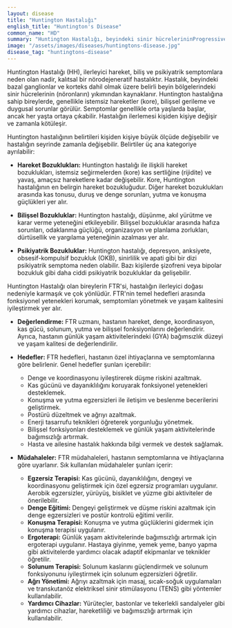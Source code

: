 ```yaml
---
layout: disease
title: "Huntington Hastalığı"
english_title: "Huntington's Disease"
common_name: "HD"
summary: "Huntington Hastalığı, beyindeki sinir hücrelerininProgressive yıkımına yol açan kalıtsal bir nörolojik hastalıktır; bu da hareket, düşünme (biliş) ve psikiyatrik bozukluklara neden olur."
image: "/assets/images/diseases/huntingtons-disease.jpg"
disease_tag: "huntingtons-disease"
---
```





Huntington Hastalığı (HH), ilerleyici hareket, biliş ve psikiyatrik semptomlara neden olan nadir, kalıtsal bir nörodejeneratif hastalıktır. Hastalık, beyindeki bazal ganglionlar ve korteks dahil olmak üzere belirli beyin bölgelerindeki sinir hücrelerinin (nöronların) yıkımından kaynaklanır. Huntington hastalığına sahip bireylerde, genellikle istemsiz hareketler (kore), bilişsel gerileme ve duygusal sorunlar görülür. Semptomlar genellikle orta yaşlarda başlar, ancak her yaşta ortaya çıkabilir. Hastalığın ilerlemesi kişiden kişiye değişir ve zamanla kötüleşir.


Huntington hastalığının belirtileri kişiden kişiye büyük ölçüde değişebilir ve hastalığın seyrinde zamanla değişebilir. Belirtiler üç ana kategoriye ayrılabilir:

*   **Hareket Bozuklukları:** Huntington hastalığı ile ilişkili hareket bozuklukları, istemsiz seğirmelerden (kore) kas sertliğine (rijidite) ve yavaş, amaçsız hareketlere kadar değişebilir. Kore, Huntington hastalığının en belirgin hareket bozukluğudur. Diğer hareket bozuklukları arasında kas tonusu, duruş ve denge sorunları, yutma ve konuşma güçlükleri yer alır.

*   **Bilişsel Bozukluklar:** Huntington hastalığı, düşünme, akıl yürütme ve karar verme yeteneğini etkileyebilir. Bilişsel bozukluklar arasında hafıza sorunları, odaklanma güçlüğü, organizasyon ve planlama zorlukları, dürtüsellik ve yargılama yeteneğinin azalması yer alır.

*   **Psikiyatrik Bozukluklar:** Huntington hastalığı, depresyon, anksiyete, obsesif-kompulsif bozukluk (OKB), sinirlilik ve apati gibi bir dizi psikiyatrik semptoma neden olabilir. Bazı kişilerde şizofreni veya bipolar bozukluk gibi daha ciddi psikiyatrik bozukluklar da gelişebilir.


Huntington Hastalığı olan bireylerin FTR'si, hastalığın ilerleyici doğası nedeniyle karmaşık ve çok yönlüdür. FTR'nin temel hedefleri arasında fonksiyonel yetenekleri korumak, semptomları yönetmek ve yaşam kalitesini iyileştirmek yer alır.

*   **Değerlendirme:** FTR uzmanı, hastanın hareket, denge, koordinasyon, kas gücü, solunum, yutma ve bilişsel fonksiyonlarını değerlendirir. Ayrıca, hastanın günlük yaşam aktivitelerindeki (GYA) bağımsızlık düzeyi ve yaşam kalitesi de değerlendirilir.

*   **Hedefler:** FTR hedefleri, hastanın özel ihtiyaçlarına ve semptomlarına göre belirlenir. Genel hedefler şunları içerebilir:
    *   Denge ve koordinasyonu iyileştirerek düşme riskini azaltmak.
    *   Kas gücünü ve dayanıklılığını koruyarak fonksiyonel yetenekleri desteklemek.
    *   Konuşma ve yutma egzersizleri ile iletişim ve beslenme becerilerini geliştirmek.
    *   Postürü düzeltmek ve ağrıyı azaltmak.
    *   Enerji tasarrufu teknikleri öğreterek yorgunluğu yönetmek.
    *   Bilişsel fonksiyonları desteklemek ve günlük yaşam aktivitelerinde bağımsızlığı artırmak.
    *   Hasta ve ailesine hastalık hakkında bilgi vermek ve destek sağlamak.

*   **Müdahaleler:** FTR müdahaleleri, hastanın semptomlarına ve ihtiyaçlarına göre uyarlanır. Sık kullanılan müdahaleler şunları içerir:
    *   **Egzersiz Terapisi:** Kas gücünü, dayanıklılığını, dengeyi ve koordinasyonu geliştirmek için özel egzersiz programları uygulanır. Aerobik egzersizler, yürüyüş, bisiklet ve yüzme gibi aktiviteler de önerilebilir.
    *   **Denge Eğitimi:** Dengeyi geliştirmek ve düşme riskini azaltmak için denge egzersizleri ve postür kontrolü eğitimi verilir.
    *   **Konuşma Terapisi:** Konuşma ve yutma güçlüklerini gidermek için konuşma terapisi uygulanır.
    *   **Ergoterapi:** Günlük yaşam aktivitelerinde bağımsızlığı artırmak için ergoterapi uygulanır. Hastaya giyinme, yemek yeme, banyo yapma gibi aktivitelerde yardımcı olacak adaptif ekipmanlar ve teknikler öğretilir.
    *   **Solunum Terapisi:** Solunum kaslarını güçlendirmek ve solunum fonksiyonunu iyileştirmek için solunum egzersizleri öğretilir.
    *   **Ağrı Yönetimi:** Ağrıyı azaltmak için masaj, sıcak-soğuk uygulamaları ve transkutanöz elektriksel sinir stimülasyonu (TENS) gibi yöntemler kullanılabilir.
    *   **Yardımcı Cihazlar:** Yürüteçler, bastonlar ve tekerlekli sandalyeler gibi yardımcı cihazlar, hareketliliği ve bağımsızlığı artırmak için kullanılabilir.

